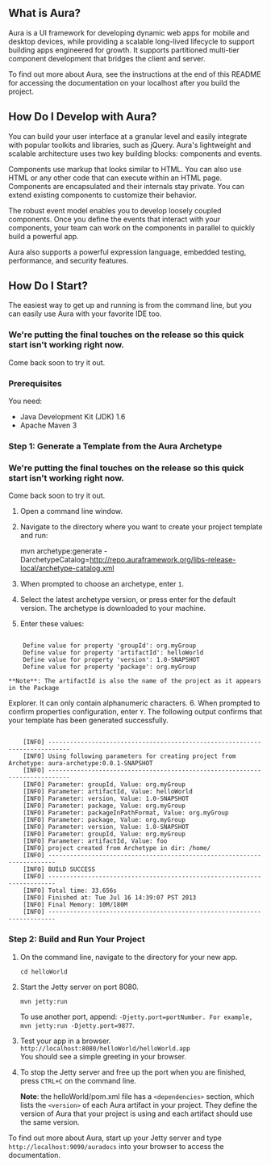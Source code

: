 ## What is Aura?

Aura is a UI framework for developing dynamic web apps for mobile and desktop 
devices, while providing a scalable long-lived lifecycle to support building apps
engineered for growth. It supports partitioned multi-tier component development 
that bridges the client and server.
 
To find out more about Aura, see the instructions at the end of this README for 
accessing the documentation on your localhost after you build the project. 

## How Do I Develop with Aura?

You can build your user interface at a granular level and easily integrate with
popular toolkits and libraries, such as jQuery. Aura's lightweight and scalable 
architecture uses two key building blocks: components and events.
 
Components use markup that looks similar to HTML. You can also use HTML or any other code that can
execute within an HTML page. Components are encapsulated and their internals stay 
private. You can extend existing components to customize their behavior. 
   
The robust event model enables you to develop loosely coupled components. Once 
you define the events that interact with your components, your team can work on 
the components in parallel to quickly build a powerful app.

Aura also supports a powerful expression language, embedded testing, performance, and security features.

## How Do I Start?

The easiest way to get up and running is from the command line, but you can easily use Aura
with your favorite IDE too.

### We're putting the final touches on the release so this quick start isn't working right now.
Come back soon to try it out.

### Prerequisites

You need:

* Java Development Kit (JDK) 1.6
* Apache Maven 3

### Step 1: Generate a Template from the Aura Archetype

### We're putting the final touches on the release so this quick start isn't working right now.
Come back soon to try it out.

1. Open a command line window.
2. Navigate to the directory where you want to create your project template and run:

    mvn archetype:generate -DarchetypeCatalog=http://repo.auraframework.org/libs-release-local/archetype-catalog.xml
       
3. When prompted to choose an archetype, enter `1`.
4. Select the latest archetype version, or press enter for the default version.
       The archetype is downloaded to your machine.
5. Enter these values:
<pre><code>
    Define value for property 'groupId': org.myGroup
    Define value for property 'artifactId': helloWorld
    Define value for property 'version': 1.0-SNAPSHOT
    Define value for property 'package': org.myGroup
</code></pre>
    **Note**: The artifactId is also the name of the project as it appears in the Package
Explorer. It can only contain alphanumeric characters.
6. When prompted to confirm properties configuration, enter `Y`.
The following output confirms that your template has been generated successfully.
<pre><code>
    [INFO] ----------------------------------------------------------------------------
    [INFO] Using following parameters for creating project from Archetype: aura-archetype:0.0.1-SNAPSHOT
    [INFO] ----------------------------------------------------------------------------
    [INFO] Parameter: groupId, Value: org.myGroup
    [INFO] Parameter: artifactId, Value: helloWorld
    [INFO] Parameter: version, Value: 1.0-SNAPSHOT
    [INFO] Parameter: package, Value: org.myGroup
    [INFO] Parameter: packageInPathFormat, Value: org.myGroup
    [INFO] Parameter: package, Value: org.myGroup
    [INFO] Parameter: version, Value: 1.0-SNAPSHOT
    [INFO] Parameter: groupId, Value: org.myGroup
    [INFO] Parameter: artifactId, Value: foo
    [INFO] project created from Archetype in dir: /home/<project-path>
    [INFO] ------------------------------------------------------------------------
    [INFO] BUILD SUCCESS
    [INFO] ------------------------------------------------------------------------
    [INFO] Total time: 33.656s
    [INFO] Finished at: Tue Jul 16 14:39:07 PST 2013
    [INFO] Final Memory: 10M/180M
    [INFO] ------------------------------------------------------------------------
</code></pre>

### Step 2: Build and Run Your Project
   
1. On the command line, navigate to the directory for your new app.

    `cd helloWorld` 

2. Start the Jetty server on port 8080.

    `mvn jetty:run`
    
    To use another port, append: `-Djetty.port=portNumber. For example, mvn jetty:run -Djetty.port=9877`.
3. Test your app in a browser.
       `http://localhost:8080/helloWorld/helloWorld.app`       
You should see a simple greeting in your browser.
4. To stop the Jetty server and free up the port when you are finished, press `CTRL+C` on the command line.
    
    **Note**: the helloWorld/pom.xml file has a `<dependencies>` section, which lists the `<version>` of each Aura 
artifact in your project. They define the version of Aura that your project is using and each artifact 
<dependency> should use the same version.

To find out more about Aura, start up your Jetty server and type `http://localhost:9090/auradocs` into your browser
to access the documentation.
